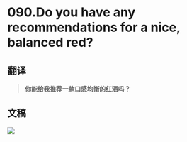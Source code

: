 # 090.Do you have any recommendations for a nice, balanced red?

## 翻译

> **你能给我推荐一款口感均衡的红酒吗？**

## 文稿

![](https://cdn.jsdelivr.net/gh/imtianx/speaking180/img/090.jpg)


